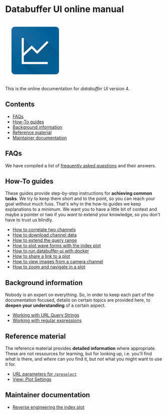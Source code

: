# Databuffer UI online manual <!-- omit in toc -->

![databuffer UI logo](../assets/app-icon-material.png)

This is the online documentation for _databuffer UI_ version 4.

## Contents <!-- omit in toc -->

- [FAQs](#faqs)
- [How-To guides](#how-to-guides)
- [Background information](#background-information)
- [Reference material](#reference-material)
- [Maintainer documentation](#maintainer-documentation)

## FAQs

We have compiled a list of [frequently asked questions](./faqs.md) and their answers.

## How-To guides

These guides provide step-by-step instructions for **achieving common tasks**. We try to keep them short and to the point, so you can reach your goal without much fuss. That's why in the how-to guides we keep explanations to a minimum. We want you to have a little bit of context and maybe a pointer or two if you _want_ to extend your knowledge, so you don't have to trust us blindly.

- [How to correlate two channels](./howtos/correlate_channels.md)
- [How to download channel data](./howtos/download_channel_data.md)
- [How to extend the query range](./howtos/query_expansion.md)
- [How to plot wave forms with the index plot](./howtos/index_plot.md)
- [How to run databuffer-ui with docker](./howtos/docker.md)
- [How to share a link to a plot](./howtos/share_link_to_plot.md)
- [How to view images from a camera channel](./howtos/view_images.md)
- [How to zoom and navigate in a plot](./howtos/zoom_navigate_plot.md)

## Background information

Nobody is an expert on everything. So, in order to keep each part of the documentation focused, details on certain topics are provided here, to **deepen your understanding** of a certain aspect.

- [Working with URL Query Strings](./background/query_strings.md)
- [Working with regular expressions](./background/regex.md)

## Reference material

The reference material provides **detailed information** where appropriate. These are not ressources for learning, but for looking up, i.e. you'll find _what_ is there, and _where_ can you find it, but _not_ what you might want to use it for.

- [URL parameters for `/preselect`](./reference/url_params_preselect.md)
- [View: Plot Settings](./reference/view_plot_settings.md)

## Maintainer documentation

- [Reverse engineering the index plot](./maintainers/indexplot-reverseengineering.md)
